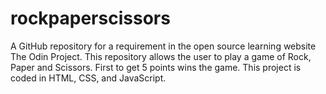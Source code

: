 # rockpaperscissors
A GitHub repository for a requirement in the open source learning website The Odin Project. This repository allows the user to play a game of Rock, Paper and Scissors. First to get 5 points wins the game. This project is coded in HTML, CSS, and JavaScript.
